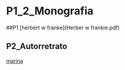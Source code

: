 # P1_2_Monografia

##P1
[herbert w franke](Herber w frankie.pdf) 

## P2_Autorretrato
[marina](marina_torrecillas_autorretrato/marina_torrecillas_autorretrato.pde)
